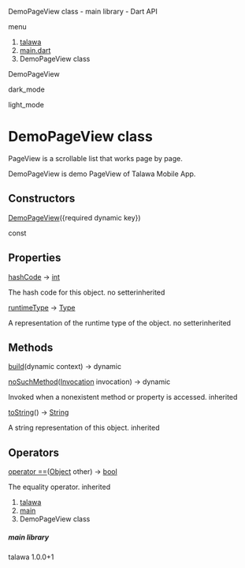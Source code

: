 




DemoPageView class - main library - Dart API







menu

1. [talawa](../index.html)
2. [main.dart](../file-___home_harshil_Desktop_open-source_palisadoes_talawa_lib_main/)
3. DemoPageView class

DemoPageView


dark\_mode

light\_mode




# DemoPageView class


PageView is a scrollable list that works page by page.

DemoPageView is demo PageView of Talawa Mobile App.


## Constructors

[DemoPageView](../file-___home_harshil_Desktop_open-source_palisadoes_talawa_lib_main/DemoPageView/DemoPageView.html)({required dynamic key})

const



## Properties

[hashCode](https://api.flutter.dev/flutter/dart-core/Object/hashCode.html)
→ [int](https://api.flutter.dev/flutter/dart-core/int-class.html)

The hash code for this object.
no setterinherited

[runtimeType](https://api.flutter.dev/flutter/dart-core/Object/runtimeType.html)
→ [Type](https://api.flutter.dev/flutter/dart-core/Type-class.html)

A representation of the runtime type of the object.
no setterinherited



## Methods

[build](../file-___home_harshil_Desktop_open-source_palisadoes_talawa_lib_main/DemoPageView/build.html)(dynamic context)
→ dynamic



[noSuchMethod](https://api.flutter.dev/flutter/dart-core/Object/noSuchMethod.html)([Invocation](https://api.flutter.dev/flutter/dart-core/Invocation-class.html) invocation)
→ dynamic


Invoked when a nonexistent method or property is accessed.
inherited

[toString](https://api.flutter.dev/flutter/dart-core/Object/toString.html)()
→ [String](https://api.flutter.dev/flutter/dart-core/String-class.html)


A string representation of this object.
inherited



## Operators

[operator ==](https://api.flutter.dev/flutter/dart-core/Object/operator_equals.html)([Object](https://api.flutter.dev/flutter/dart-core/Object-class.html) other)
→ [bool](https://api.flutter.dev/flutter/dart-core/bool-class.html)


The equality operator.
inherited



 


1. [talawa](../index.html)
2. [main](../file-___home_harshil_Desktop_open-source_palisadoes_talawa_lib_main/)
3. DemoPageView class

##### main library





talawa
1.0.0+1






